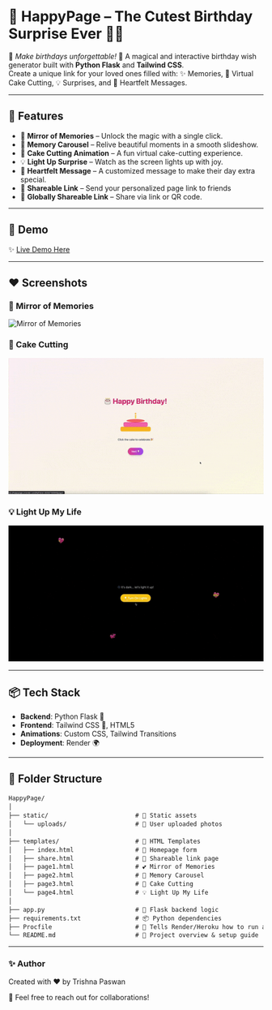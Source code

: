 # 🎂 HappyPage – The Cutest Birthday Surprise Ever 💖🎁

🌟 *Make birthdays unforgettable!* 🌟 
A magical and interactive birthday wish generator built with **Python Flask** and **Tailwind CSS**.  
Create a unique link for your loved ones filled with: ✨ Memories, 🎂 Virtual Cake Cutting, 💡 Surprises, and 💌 Heartfelt Messages.

---

## 🌟 Features
- 🎀 **Mirror of Memories** – Unlock the magic with a single click.
- 📸 **Memory Carousel** – Relive beautiful moments in a smooth slideshow.
- 🎂 **Cake Cutting Animation** – A fun virtual cake-cutting experience.
- 💡 **Light Up Surprise** – Watch as the screen lights up with joy.
- 💌 **Heartfelt Message** – A customized message to make their day extra special.
- 🎁 **Shareable Link** – Send your personalized page link to friends 
- 📱 **Globally Shareable Link** – Share via link or QR code.
---

## 🚀 Demo
✨ [Live Demo Here](https://happypage.onrender.com)

---

## ❤️ Screenshots

### 🌸 Mirror of Memories
![Mirror of Memories](mirror.gif)

### 🎂 Cake Cutting
![Cake Cutting](cakee.gif)

### 💡 Light Up My Life
![Light Up My Life](light.gif)

---

## 📦 Tech Stack
- **Backend**: Python Flask 🐍
- **Frontend**: Tailwind CSS 🌸, HTML5
- **Animations**: Custom CSS, Tailwind Transitions
- **Deployment**: Render 🌍

---
## 📁 Folder Structure
````markdown
HappyPage/
│
├── static/                        # 🍭 Static assets
│   └── uploads/                   # 📸 User uploaded photos
│
├── templates/                     # 📝 HTML Templates
│   ├── index.html                 # 🎀 Homepage form
│   ├── share.html                 # 🔗 Shareable link page
│   ├── page1.html                 # 💕 Mirror of Memories
│   ├── page2.html                 # 📸 Memory Carousel
│   ├── page3.html                 # 🎂 Cake Cutting
│   └── page4.html                 # 💡 Light Up My Life
│
├── app.py                         # 🐍 Flask backend logic
├── requirements.txt               # 📦 Python dependencies
├── Procfile                       # 🚀 Tells Render/Heroku how to run app
└── README.md                      # 📘 Project overview & setup guide
````
---

### ✨ Author
Created with ❤️ by Trishna Paswan

📧 Feel free to reach out for collaborations!
